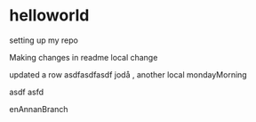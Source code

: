 # helloworld
setting up my repo

Making changes in readme
local change

updated a row asdfasdfasdf
jodå , another local mondayMorning

asdf
asfd

enAnnanBranch